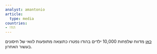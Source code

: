 ```yaml
---
analyst: amantonio
article:
  type: media
countries:
- הודו
---
```


[כאן](https://www.hindustantimes.com/india-news/complications-after-immunisation-caused-10612-child-deaths-nationally-in-ten-years/story-xcfl8rC64dPshC2ofguIZO.html) מדווח שלפחות 10,000 ילדים בהודו נפטרו כתוצאה מתופעות לוואי של חיסונים בעשור האחרון.
